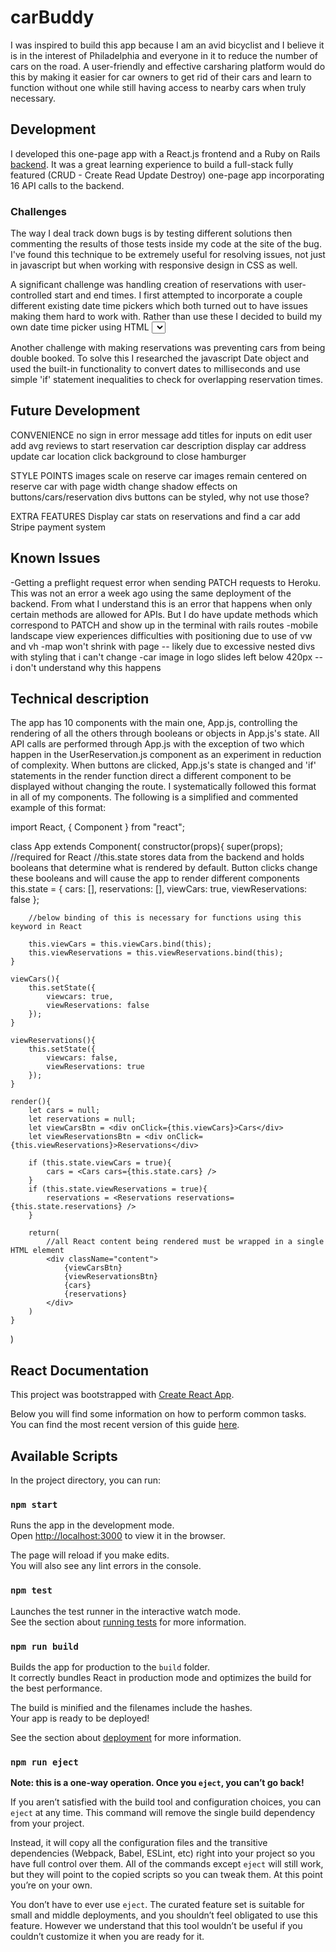 # carBuddy
I was inspired to build this app because I am an avid bicyclist and I believe it is in the interest of Philadelphia and everyone in it to reduce the number of cars on the road. A user-friendly and effective carsharing platform would do this by making it easier for car owners to get rid of their cars and learn to function without one while still having access to nearby cars when truly necessary.

## Development
I developed this one-page app with a React.js frontend and a Ruby on Rails [backend](https://github.com/michaeljwiebe/carbuddy-backend). It was a great learning experience to build a full-stack fully featured (CRUD - Create Read Update Destroy) one-page app incorporating 16 API calls to the backend.

### Challenges
The way I deal track down bugs is by testing different solutions then commenting the results of those tests inside my code at the site of the bug. I've found this technique to be extremely useful for resolving issues, not just in javascript but when working with responsive design in CSS as well.

A significant challenge was handling creation of reservations with user-controlled start and end times. I first attempted to incorporate a couple different existing date time pickers which both turned out to have issues making them hard to work with. Rather than use these I decided to build my own date time picker using HTML <select> tags linked to javascript objects. I built concise logic to show 28, 29, 30, or 31 days depending on the month and year selected.  I also converted back and forth between world/military and US time though I discovered afterwards that I may not have needed to.

Another challenge with making reservations was preventing cars from being double booked. To solve this I researched the javascript Date object and used the built-in functionality to convert dates to milliseconds and use simple 'if' statement inequalities to check for overlapping reservation times.

## Future Development

CONVENIENCE
no sign in error message
add titles for inputs on edit user
add avg reviews to start reservation car description
display car address
update car location
click background to close hamburger

STYLE POINTS
images scale on reserve car
images remain centered on reserve car with page width change
shadow effects on buttons/cars/reservation divs
buttons can be styled, why not use those?

EXTRA FEATURES
Display car stats on reservations and find a car
add Stripe payment system

## Known Issues
-Getting a preflight request error when sending PATCH requests to Heroku. This was not an error a week ago using the same deployment of the backend. From what I understand this is an error that happens when only certain methods are allowed for APIs. But I do have update methods which correspond to PATCH and show up in the terminal with rails routes
-mobile landscape view experiences difficulties with positioning due to use of vw and vh
-map won't shrink with page -- likely due to excessive nested divs with styling that i can't change
-car image in logo slides left below 420px -- i don't understand why this happens

## Technical description
The app has 10 components with the main one, App.js, controlling the rendering of all the others through booleans or objects in App.js's state. All API calls are performed through App.js with the exception of two which happen in the UserReservation.js component as an experiment in reduction of complexity. When buttons are clicked, App.js's state is changed and 'if' statements in the render function direct a different component to be displayed without changing the route. I systematically followed this format in all of my components. The following is a simplified and commented example of this format:

import React, { Component } from "react";

class App extends Component(
    constructor(props){
        super(props); //required for React
        //this.state stores data from the backend and holds booleans that determine what is rendered by default. Button clicks change these booleans and will cause the app to render different components
        this.state = {
            cars: [],
            reservations: [],
            viewCars: true,
            viewReservations: false
        };

        //below binding of this is necessary for functions using this keyword in React

        this.viewCars = this.viewCars.bind(this);
        this.viewReservations = this.viewReservations.bind(this);
    }

    viewCars(){
        this.setState({
            viewcars: true,
            viewReservations: false
        });
    }

    viewReservations(){
        this.setState({
            viewcars: false,
            viewReservations: true
        });
    }

    render(){
        let cars = null;
        let reservations = null;
        let viewCarsBtn = <div onClick={this.viewCars}>Cars</div>
        let viewReservationsBtn = <div onClick={this.viewReservations}>Reservations</div>

        if (this.state.viewCars = true){
            cars = <Cars cars={this.state.cars} />
        }
        if (this.state.viewReservations = true){
            reservations = <Reservations reservations={this.state.reservations} />
        }

        return(
            //all React content being rendered must be wrapped in a single HTML element
            <div className="content">
                {viewCarsBtn}
                {viewReservationsBtn}
                {cars}
                {reservations}
            </div>
        )
    }
)




## React Documentation

This project was bootstrapped with [Create React App](https://github.com/facebookincubator/create-react-app).

Below you will find some information on how to perform common tasks.<br>
You can find the most recent version of this guide [here](https://github.com/facebookincubator/create-react-app/blob/master/packages/react-scripts/template/README.md).


## Available Scripts

In the project directory, you can run:

### `npm start`

Runs the app in the development mode.<br>
Open [http://localhost:3000](http://localhost:3000) to view it in the browser.

The page will reload if you make edits.<br>
You will also see any lint errors in the console.

### `npm test`

Launches the test runner in the interactive watch mode.<br>
See the section about [running tests](#running-tests) for more information.

### `npm run build`

Builds the app for production to the `build` folder.<br>
It correctly bundles React in production mode and optimizes the build for the best performance.

The build is minified and the filenames include the hashes.<br>
Your app is ready to be deployed!

See the section about [deployment](#deployment) for more information.

### `npm run eject`

**Note: this is a one-way operation. Once you `eject`, you can’t go back!**

If you aren’t satisfied with the build tool and configuration choices, you can `eject` at any time. This command will remove the single build dependency from your project.

Instead, it will copy all the configuration files and the transitive dependencies (Webpack, Babel, ESLint, etc) right into your project so you have full control over them. All of the commands except `eject` will still work, but they will point to the copied scripts so you can tweak them. At this point you’re on your own.

You don’t have to ever use `eject`. The curated feature set is suitable for small and middle deployments, and you shouldn’t feel obligated to use this feature. However we understand that this tool wouldn’t be useful if you couldn’t customize it when you are ready for it.

